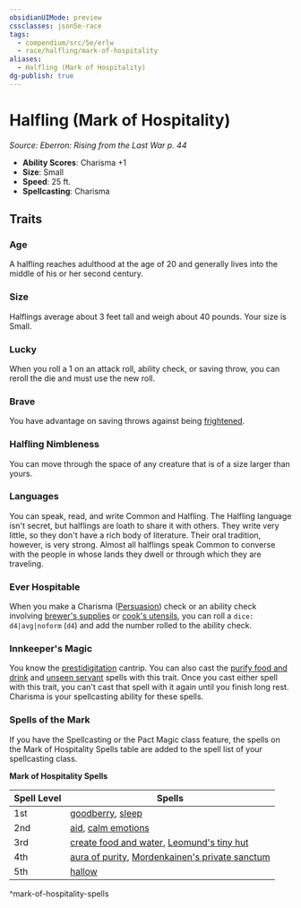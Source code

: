 ```yaml
---
obsidianUIMode: preview
cssclasses: json5e-race
tags:
  - compendium/src/5e/erlw
  - race/halfling/mark-of-hospitality
aliases:
  - Halfling (Mark of Hospitality)
dg-publish: true
---
```

# Halfling (Mark of Hospitality)
*Source: Eberron: Rising from the Last War p. 44*  

- **Ability Scores**: Charisma +1
- **Size**: Small
- **Speed**: 25 ft.
- **Spellcasting**: Charisma

## Traits

### Age

A halfling reaches adulthood at the age of 20 and generally lives into the middle of his or her second century.

### Size

Halflings average about 3 feet tall and weigh about 40 pounds. Your size is Small.

### Lucky

When you roll a 1 on an attack roll, ability check, or saving throw, you can reroll the die and must use the new roll.

### Brave

You have advantage on saving throws against being [frightened](/3-Mechanics/CLI/rules/conditions.md#frightened).

### Halfling Nimbleness

You can move through the space of any creature that is of a size larger than yours.

### Languages

You can speak, read, and write Common and Halfling. The Halfling language isn't secret, but halflings are loath to share it with others. They write very little, so they don't have a rich body of literature. Their oral tradition, however, is very strong. Almost all halflings speak Common to converse with the people in whose lands they dwell or through which they are traveling.

### Ever Hospitable

When you make a Charisma ([Persuasion](/3-Mechanics/CLI/rules/skills.md#Persuasion)) check or an ability check involving [brewer's supplies](/Admin/CLI/items/brewers-supplies.md) or [cook's utensils](/Admin/CLI/items/cooks-utensils.md), you can roll a `dice: d4|avg|noform` (`d4`) and add the number rolled to the ability check.

### Innkeeper's Magic

You know the [prestidigitation](/Admin/CLI/spells/prestidigitation.md) cantrip. You can also cast the [purify food and drink](/Admin/CLI/spells/purify-food-and-drink.md) and [unseen servant](/Admin/CLI/spells/unseen-servant.md) spells with this trait. Once you cast either spell with this trait, you can't cast that spell with it again until you finish long rest. Charisma is your spellcasting ability for these spells.

### Spells of the Mark

If you have the Spellcasting or the Pact Magic class feature, the spells on the Mark of Hospitality Spells table are added to the spell list of your spellcasting class.

**Mark of Hospitality Spells**

| Spell Level | Spells |
|-------------|--------|
| 1st | [goodberry](/Admin/CLI/spells/goodberry.md), [sleep](/Admin/CLI/spells/sleep.md) |
| 2nd | [aid](/Admin/CLI/spells/aid.md), [calm emotions](/Admin/CLI/spells/calm-emotions.md) |
| 3rd | [create food and water](/Admin/CLI/spells/create-food-and-water.md), [Leomund's tiny hut](/Admin/CLI/spells/leomunds-tiny-hut.md) |
| 4th | [aura of purity](/Admin/CLI/spells/aura-of-purity.md), [Mordenkainen's private sanctum](/Admin/CLI/spells/mordenkainens-private-sanctum.md) |
| 5th | [hallow](/Admin/CLI/spells/hallow.md) |
^mark-of-hospitality-spells